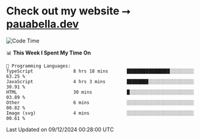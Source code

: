 # Check out my website ⭢ [pauabella.dev](https://pauabella.dev)

<!--START_SECTION:waka-->
![Code Time](http://img.shields.io/badge/Code%20Time-3%2C949%20hrs%202%20mins-blue)

📊 **This Week I Spent My Time On** 

```text
💬 Programming Languages: 
TypeScript               8 hrs 18 mins       ████████████████░░░░░░░░░   63.25 % 
JavaScript               4 hrs 3 mins        ████████░░░░░░░░░░░░░░░░░   30.91 % 
HTML                     30 mins             █░░░░░░░░░░░░░░░░░░░░░░░░   03.89 % 
Other                    6 mins              ░░░░░░░░░░░░░░░░░░░░░░░░░   00.82 % 
Image (svg)              4 mins              ░░░░░░░░░░░░░░░░░░░░░░░░░   00.61 % 
```


 Last Updated on 09/12/2024 00:28:00 UTC
<!--END_SECTION:waka-->
